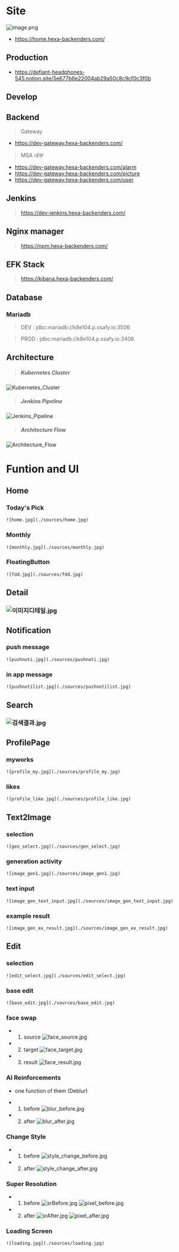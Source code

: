 # Site
![image.png](./sources/image.png)
- https://home.hexa-backenders.com/


## Production

- https://defiant-headphones-545.notion.site/5e677b6e22004ab29a50c8c9cf0c3f0b

## Develop


## Backend

> Gateway

- https://dev-gateway.hexa-backenders.com/

> MSA 내부

- https://dev-gateway.hexa-backenders.com/alarm
- https://dev-gateway.hexa-backenders.com/picture
- https://dev-gateway.hexa-backenders.com/user

## Jenkins

> https://dev-jenkins.hexa-backenders.com/

## Nginx manager

> https://npm.hexa-backenders.com/

## EFK Stack

> https://kibana.hexa-backenders.com/

## Database

### Mariadb

> DEV : jdbc:mariadb://k8e104.p.ssafy.io:3506

> PROD : jdbc:mariadb://k8e104.p.ssafy.io:3406

## Architecture

> ##### Kubernetes Cluster

![Kubernetes_Cluster](readme/CreAIte-Cluster.jpg)
<br>

> ##### Jenkins Pipeline

![Jenkins_Pipeline](readme/CreAIte-Pipeline.jpg)
<br>

> ##### Architecture Flow

![Architecture_Flow](readme/CreAIte-Flow.jpg)


# Funtion and UI

## Home
### Today's Pick
    ![home.jpg](./sources/home.jpg)

### Monthly
    ![monthly.jpg](./sources/monthly.jpg)

### FloatingButton
    ![fdd.jpg](./sources/fdd.jpg)

## Detail
### ![이미지디테일.jpg](./이미지디테일.jpg)

## Notification
### push message
    ![pushnoti.jpg](./sources/pushnoti.jpg)

### in app message
    ![pushnotilist.jpg](./sources/pushnotilist.jpg)

## Search
### ![검색결과.jpg](./검색결과.jpg)

## ProfilePage
### myworks
    ![profile_my.jpg](./sources/profile_my.jpg)

### likes
    ![profile_like.jpg](./sources/profile_like.jpg)

## Text2Image
### selection
    ![gen_select.jpg](./sources/gen_select.jpg)

### generation activity
    ![image_gen1.jpg](./sources/image_gen1.jpg)

### text input
    ![image_gen_text_input.jpg](./sources/image_gen_text_input.jpg)

### example result
    ![image_gen_ex_result.jpg](./sources/image_gen_ex_result.jpg)

## Edit
### selection
    ![edit_select.jpg](./sources/edit_select.jpg)

### base edit
    ![base_edit.jpg](./sources/base_edit.jpg)

### face swap
- 1. source
    ![face_source.jpg](./sources/face_source.jpg)

- 2. target
    ![face_target.jpg](./sources/face_target.jpg)

- 3. result
    ![face_result.jpg](./sources/face_result.jpg)

### AI Reinforcements
- one function of them (Deblur)
- 1. before
    ![blur_before.jpg](./sources/blur_before.jpg)

- 2. after 
    ![blur_after.jpg](./sources/blur_after.jpg)

### Change Style
- 1. before
    ![style_change_before.jpg](./sources/style_change_before.jpg)

- 2. after
    ![style_change_after.jpg](./sources/style_change_after.jpg)

### Super Resolution
- 1. before
    ![srBefore.jpg](./sources/srBefore.jpg)
    ![pixel_before.jpg](./sources/pixel_before.jpg)

- 2. after
    ![srAfter.jpg](./sources/srAfter.jpg)
    ![pixel_after.jpg](./pixel_after.jpg)

### Loading Screen
    ![loading.jpg](./sources/loading.jpg)
